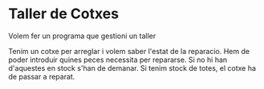 # Taller de Cotxes

Volem fer un programa que gestioni un taller

Tenim un cotxe per arreglar i volem saber l'estat de la reparacio. Hem de poder introduir quines peces necessita per repararse. Si no hi han d'aquestes en stock s'han de demanar. Si tenim stock de totes, el cotxe ha de passar a reparat.
